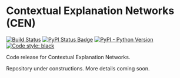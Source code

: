 Contextual Explanation Networks (CEN)
=====================================

[![Build Status](https://travis-ci.org/alshedivat/cen.svg)](https://travis-ci.org/alshedivat/cen)
[![PyPI Status Badge](https://badge.fury.io/py/cen.svg)](https://pypi.org/project/cen/)
[![PyPI - Python Version](https://img.shields.io/pypi/pyversions/cen)](https://pypi.org/project/cen/)
[![Code style: black](https://img.shields.io/badge/code%20style-black-000000.svg)](https://github.com/psf/black)

Code release for Contextual Explanation Networks.

Repository under constructions. More details coming soon.
